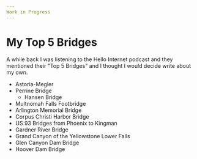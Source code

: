 ```yaml
---
Work in Progress
---
```


# My Top 5 Bridges

A while back I was listening to the Hello Internet podcast and they mentioned their "Top 5 Bridges" and I thought I would decide write about my own.

- Astoria-Megler
- Perrine Bridge
    - Hansen Bridge
- Multnomah Falls Footbridge
- Arlington Memorial Bridge
- Corpus Christi Harbor Bridge
- US 93 Bridges from Phoenix to Kingman
- Gardner River Bridge
- Grand Canyon of the Yellowstone Lower Falls
- Glen Canyon Dam Bridge
- Hoover Dam Bridge
